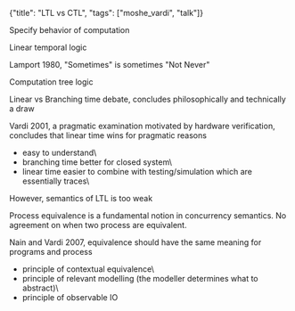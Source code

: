 {"title": "LTL vs CTL", "tags": ["moshe_vardi", "talk"]}

Specify behavior of computation

Linear temporal logic

Lamport 1980, "Sometimes" is sometimes "Not Never"

Computation tree logic

Linear vs Branching time debate, concludes philosophically and technically a draw

Vardi 2001, a pragmatic examination motivated by hardware verification, concludes that linear time wins for pragmatic reasons

 * easy to understand\\
 * branching time better for closed system\\
 * linear time easier to combine with testing/simulation which are essentially traces\\

However, semantics of LTL is too weak

Process equivalence is a fundamental notion in concurrency semantics. No agreement on when two process are equivalent.

Nain and Vardi 2007, equivalence should have the same meaning for programs and process

 * principle of contextual equivalence\\
 * principle of relevant modelling (the modeller determines what to abstract)\\
 * principle of observable IO
